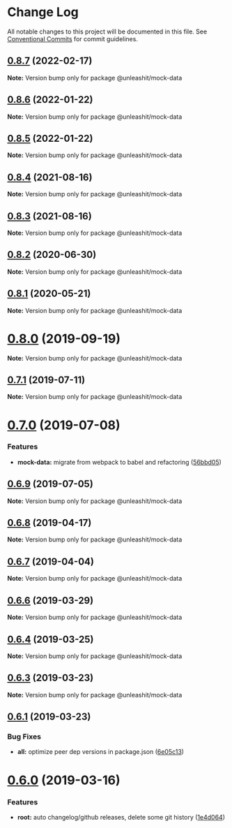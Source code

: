 # Change Log

All notable changes to this project will be documented in this file.
See [Conventional Commits](https://conventionalcommits.org) for commit guidelines.

## [0.8.7](https://github.com/unleashit/npm-library/compare/@unleashit/mock-data@0.8.6...@unleashit/mock-data@0.8.7) (2022-02-17)

**Note:** Version bump only for package @unleashit/mock-data





## [0.8.6](https://github.com/unleashit/npm-library/compare/@unleashit/mock-data@0.8.5...@unleashit/mock-data@0.8.6) (2022-01-22)

**Note:** Version bump only for package @unleashit/mock-data





## [0.8.5](https://github.com/unleashit/npm-library/compare/@unleashit/mock-data@0.8.4...@unleashit/mock-data@0.8.5) (2022-01-22)

**Note:** Version bump only for package @unleashit/mock-data





## [0.8.4](https://github.com/unleashit/npm-library/compare/@unleashit/mock-data@0.8.3...@unleashit/mock-data@0.8.4) (2021-08-16)

**Note:** Version bump only for package @unleashit/mock-data





## [0.8.3](https://github.com/unleashit/npm-library/compare/@unleashit/mock-data@0.8.2...@unleashit/mock-data@0.8.3) (2021-08-16)

**Note:** Version bump only for package @unleashit/mock-data





## [0.8.2](https://github.com/unleashit/npm-library/compare/@unleashit/mock-data@0.8.1...@unleashit/mock-data@0.8.2) (2020-06-30)

**Note:** Version bump only for package @unleashit/mock-data





## [0.8.1](https://github.com/unleashit/npm-library/compare/@unleashit/mock-data@0.8.0...@unleashit/mock-data@0.8.1) (2020-05-21)

**Note:** Version bump only for package @unleashit/mock-data





# [0.8.0](https://github.com/unleashit/npm-library/compare/@unleashit/mock-data@0.7.2...@unleashit/mock-data@0.8.0) (2019-09-19)

**Note:** Version bump only for package @unleashit/mock-data





## [0.7.1](https://github.com/unleashit/npm-library/compare/@unleashit/mock-data@0.7.0...@unleashit/mock-data@0.7.1) (2019-07-11)

**Note:** Version bump only for package @unleashit/mock-data





# [0.7.0](https://github.com/unleashit/npm-library/compare/@unleashit/mock-data@0.6.9...@unleashit/mock-data@0.7.0) (2019-07-08)


### Features

* **mock-data:** migrate from webpack to babel and refactoring ([56bbd05](https://github.com/unleashit/npm-library/commit/56bbd05))





## [0.6.9](https://github.com/unleashit/npm-library/compare/@unleashit/mock-data@0.6.8...@unleashit/mock-data@0.6.9) (2019-07-05)

**Note:** Version bump only for package @unleashit/mock-data





## [0.6.8](https://github.com/unleashit/npm-library/compare/@unleashit/mock-data@0.6.7...@unleashit/mock-data@0.6.8) (2019-04-17)

**Note:** Version bump only for package @unleashit/mock-data





## [0.6.7](https://github.com/unleashit/npm-library/compare/@unleashit/mock-data@0.6.6...@unleashit/mock-data@0.6.7) (2019-04-04)

**Note:** Version bump only for package @unleashit/mock-data





## [0.6.6](https://github.com/unleashit/npm-library/compare/@unleashit/mock-data@0.6.4...@unleashit/mock-data@0.6.6) (2019-03-29)

**Note:** Version bump only for package @unleashit/mock-data





## [0.6.4](https://github.com/unleashit/npm-library/compare/@unleashit/mock-data@0.6.3...@unleashit/mock-data@0.6.4) (2019-03-25)

**Note:** Version bump only for package @unleashit/mock-data





## [0.6.3](https://github.com/unleashit/npm-library/compare/@unleashit/mock-data@0.6.1...@unleashit/mock-data@0.6.3) (2019-03-23)

**Note:** Version bump only for package @unleashit/mock-data





## [0.6.1](https://github.com/unleashit/npm-library/compare/@unleashit/mock-data@0.6.0...@unleashit/mock-data@0.6.1) (2019-03-23)


### Bug Fixes

* **all:** optimize peer dep versions in package.json ([6e05c13](https://github.com/unleashit/npm-library/commit/6e05c13))





# [0.6.0](https://github.com/unleashit/npm-library/compare/@unleashit/mock-data@0.5.10...@unleashit/mock-data@0.6.0) (2019-03-16)


### Features

* **root:** auto changelog/github releases, delete some git history ([1e4d064](https://github.com/unleashit/npm-library/commit/1e4d064))
